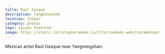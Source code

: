 ```yaml
---
title: Raúl Gasque
description: Yangmingshan
location: Taipei
category: photos
tags: taiwan featured
image: https://static.christopheradams.io/file/cxadams-website/medium/albums/2019/20190519-20190520_Taipei_Raul/20190519-20190520_Taipei_Raul_4261_07-0.jpg
---
```


Mexican artist Raúl Gasque near Yangmingshan.
